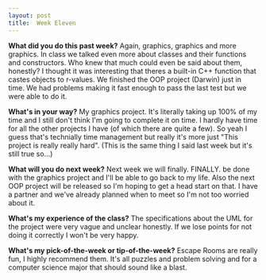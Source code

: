 ```yaml
---
layout: post
title:  Week Eleven
---
```


**What did you do this past week?**
Again, graphics, graphics and more graphics. In class we talked even more about classes and their functions and constructors. Who knew that much could even be said about them, honestly? I thought it was interesting that theres a built-in C++ function that castes objects to r-values. We finished the OOP project (Darwin) just in time. We had problems making it fast enough to pass the last test but we were able to do it.

**What's in your way?**
My graphics project. It's literally taking up 100% of my time and I still don't think I'm going to complete it on time. I hardly have time for all the other projects I have (of which there are quite a few). So yeah I guess that's technially time management but really it's more just "This project is really really hard". (This is the same thing I said last week but it's still true so...)

**What will you do next week?**
Next week we will finally. FINALLY. be done with the graphics project and I'll be able to go back to my life. Also the next OOP project will be released so I'm hoping to get a head start on that. I have a partner and we've already planned when to meet so I'm not too worried about it.

**What's my experience of the class?**
The specifications about the UML for the project were very vague and unclear honestly. If we lose points for not doing it correctly I won't be very happy.

**What's my pick-of-the-week or tip-of-the-week?**
Escape Rooms are really fun, I highly recommend them. It's all puzzles and problem solving and for a computer science major that should sound like a blast.
